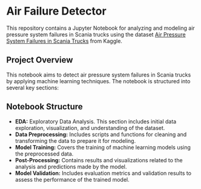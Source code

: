 # Air Failure Detector

This repository contains a Jupyter Notebook for analyzing and modeling air pressure system failures in Scania trucks using the dataset [Air Pressure System Failures in Scania Trucks](https://www.kaggle.com/datasets/uciml/aps-failure-at-scania-trucks-data-set) from Kaggle.

## Project Overview

This notebook aims to detect air pressure system failures in Scania trucks by applying machine learning techniques. The notebook is structured into several key sections:

## Notebook Structure

- **EDA:** Exploratory Data Analysis. This section includes initial data exploration, visualization, and understanding of the dataset.
- **Data Preprocessing:** Includes scripts and functions for cleaning and transforming the data to prepare it for modeling.
- **Model Training:** Covers the training of machine learning models using the preprocessed data.
- **Post-Processing:** Contains results and visualizations related to the analysis and predictions made by the model.
- **Model Validation:** Includes evaluation metrics and validation results to assess the performance of the trained model.
